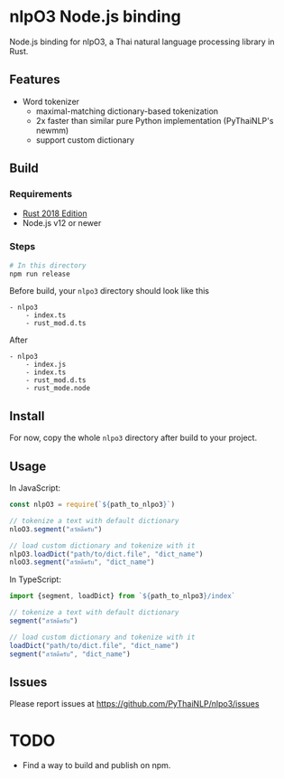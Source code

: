 # nlpO3 Node.js binding

Node.js binding for nlpO3, a Thai natural language processing library in Rust.

## Features

- Word tokenizer
  - maximal-matching dictionary-based tokenization
  - 2x faster than similar pure Python implementation (PyThaiNLP's newmm)
  - support custom dictionary

## Build

### Requirements

- [Rust 2018 Edition](https://www.rust-lang.org/tools/install)
- Node.js v12 or newer

### Steps

```bash
# In this directory
npm run release
```

Before build, your `nlpo3` directory should look like this
```
- nlpo3
    - index.ts
    - rust_mod.d.ts
```

After
```
- nlpo3
    - index.js
    - index.ts
    - rust_mod.d.ts
    - rust_mode.node
```

## Install

For now, copy the whole `nlpo3` directory after build to your project.

## Usage

In JavaScript:
```javascript
const nlpO3 = require(`${path_to_nlpo3}`)

// tokenize a text with default dictionary
nloO3.segment("สวัสดีครับ")

// load custom dictionary and tokenize with it
nlpO3.loadDict("path/to/dict.file", "dict_name")
nloO3.segment("สวัสดีครับ", "dict_name")
```

In TypeScript:
```typescript
import {segment, loadDict} from `${path_to_nlpo3}/index`

// tokenize a text with default dictionary
segment("สวัสดีครับ")

// load custom dictionary and tokenize with it
loadDict("path/to/dict.file", "dict_name")
segment("สวัสดีครับ", "dict_name")
```

## Issues

Please report issues at https://github.com/PyThaiNLP/nlpo3/issues

# TODO

- Find a way to build and publish on npm.
